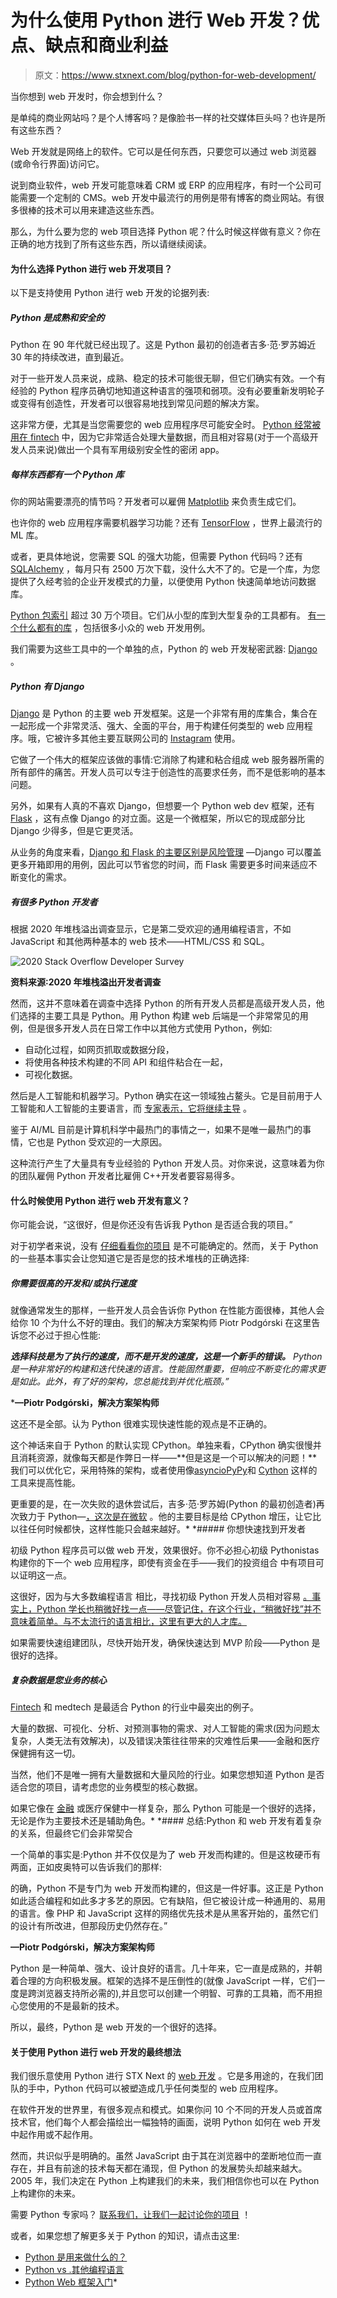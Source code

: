 # 为什么使用 Python 进行 Web 开发？优点、缺点和商业利益

> 原文：<https://www.stxnext.com/blog/python-for-web-development/>

 当你想到 web 开发时，你会想到什么？

是单纯的商业网站吗？是个人博客吗？是像脸书一样的社交媒体巨头吗？也许是所有这些东西？

Web 开发就是网络上的软件。它可以是任何东西，只要您可以通过 web 浏览器(或命令行界面)访问它。

说到商业软件，web 开发可能意味着 CRM 或 ERP 的应用程序，有时一个公司可能需要一个定制的 CMS。web 开发中最流行的用例是带有博客的商业网站。有很多很棒的技术可以用来建造这些东西。

那么，为什么要为您的 web 项目选择 Python 呢？什么时候这样做有意义？你在正确的地方找到了所有这些东西，所以请继续阅读。 

#### 为什么选择 Python 进行 web 开发项目？

以下是支持使用 Python 进行 web 开发的论据列表:

##### Python 是成熟和安全的

Python 在 90 年代就已经出现了。这是 Python 最初的创造者吉多·范·罗苏姆近 30 年的持续改进，直到最近。

对于一些开发人员来说，成熟、稳定的技术可能很无聊，但它们确实有效。一个有经验的 Python 程序员确切地知道这种语言的强项和弱项。没有必要重新发明轮子或变得有创造性，开发者可以很容易地找到常见问题的解决方案。

这非常方便，尤其是当您需要您的 web 应用程序尽可能安全时。 [Python 经常被用在 fintech](https://www.stxnext.com/blog/why-python-should-be-technology-choice-your-fintech/) 中，因为它非常适合处理大量数据，而且相对容易(对于一个高级开发人员来说)做出一个具有军用级别安全性的密闭 app。

##### 每样东西都有一个 Python 库

你的网站需要漂亮的情节吗？开发者可以雇佣 [Matplotlib](https://matplotlib.org/) 来负责生成它们。

也许你的 web 应用程序需要机器学习功能？还有 [TensorFlow](https://www.tensorflow.org/) ，世界上最流行的 ML 库。

或者，更具体地说，您需要 SQL 的强大功能，但需要 Python 代码吗？还有 [SQLAlchemy](https://pypi.org/project/SQLAlchemy/) ，每月只有 2500 万次下载，没什么大不了的。它是一个库，为您提供了久经考验的企业开发模式的力量，以便使用 Python 快速简单地访问数据库。

[Python 包索引](https://pypi.org/) 超过 30 万个项目。它们从小型的库到大型复杂的工具都有。 [有一个什么都有的库](https://www.stxnext.com/blog/most-popular-python-scientific-libraries/) ，包括很多小众的 web 开发用例。

我们需要为这些工具中的一个单独的点，Python 的 web 开发秘密武器: [Django](https://www.stxnext.com/services/django-development/) 。

##### Python 有 Django

[Django](https://www.djangoproject.com/) 是 Python 的主要 web 开发框架。这是一个非常有用的库集合，集合在一起形成一个非常灵活、强大、全面的平台，用于构建任何类型的 web 应用程序。哦，它被许多其他主要互联网公司的 [Instagram](https://instagram-engineering.com/web-service-efficiency-at-instagram-with-python-4976d078e366#:~:text=Instagram%20currently%20features%20the%20world's,is%20written%20entirely%20in%20Python.) 使用。

它做了一个伟大的框架应该做的事情:它消除了构建和粘合组成 web 服务器所需的所有部件的痛苦。开发人员可以专注于创造性的高要求任务，而不是低影响的基本问题。

另外，如果有人真的不喜欢 Django，但想要一个 Python web dev 框架，还有 [Flask](https://flask.palletsprojects.com/en/2.0.x/) ，这有点像 Django 的对立面。这是一个微框架，所以它的现成部分比 Django 少得多，但是它更灵活。

从业务的角度来看，[Django 和 Flask 的主要区别是风险管理](https://www.stxnext.com/blog/flask-vs-django-comparison/) —Django 可以覆盖更多开箱即用的用例，因此可以节省您的时间，而 Flask 需要更多时间来适应不断变化的需求。

##### 有很多 Python 开发者

根据 2020 年堆栈溢出调查[](https://insights.stackoverflow.com/survey/2020#most-popular-technologies)显示，它是第二受欢迎的通用编程语言，不如 JavaScript 和其他两种基本的 web 技术——HTML/CSS 和 SQL。

![2020 Stack Overflow Developer Survey](img/c4f410c67a88093a2358189d48fd7bfb.png)

**资料来源:2020 年堆栈溢出开发者调查**

然而，这并不意味着在调查中选择 Python 的所有开发人员都是高级开发人员，他们选择的主要工具是 Python。用 Python 构建 web 后端是一个非常常见的用例，但是很多开发人员在日常工作中以其他方式使用 Python，例如:

*   自动化过程，如网页抓取或数据分段，
*   将使用各种技术构建的不同 API 和组件粘合在一起，
*   可视化数据。

然后是人工智能和机器学习。Python 确实在这一领域独占鳌头。它是目前用于人工智能和人工智能的主要语言，而 [专家表示，它将继续主导](https://www.stxnext.com/blog/future-of-machine-learning-and-python-expert-opinions) 。

鉴于 AI/ML 目前是计算机科学中最热门的事情之一，如果不是唯一最热门的事情，它也是 Python 受欢迎的一大原因。

这种流行产生了大量具有专业经验的 Python 开发人员。对你来说，这意味着为你的团队雇佣 Python 开发者[](https://www.stxnext.com/services/python-development/)比雇佣 C++开发者要容易得多。

#### 什么时候使用 Python 进行 web 开发有意义？

你可能会说，“这很好，但是你还没有告诉我 Python 是否适合我的项目。”

对于初学者来说，没有 [仔细看看你的项目](https://www.stxnext.com/hire-us) 是不可能确定的。然而，关于 Python 的一些基本事实会让您知道它是否是您的技术堆栈的正确选择:

##### 你需要很高的开发和/或执行速度

就像通常发生的那样，一些开发人员会告诉你 Python 在性能方面很棒，其他人会给你 10 个为什么不好的理由。我们的解决方案架构师 Piotr Podgórski 在这里告诉您不必过于担心性能:

****选择科技是为了执行的速度，而不是开发的速度，这是一个新手的错误。*** *Python 是一种非常好的构建和迭代快速的语言。性能固然重要，但响应不断变化的需求更是如此。此外，有了好的架构，您总能找到并优化瓶颈。”**

 ***—Piotr Podgórski，解决方案架构师**

这还不是全部。认为 Python 很难实现快速性能的观点是不正确的。

这个神话来自于 Python 的默认实现 CPython。单独来看，CPython 确实很慢并且消耗资源，就像每天都是作弊日一样——**但是这是一个可以解决的问题！**我们可以优化它，采用特殊的架构，或者使用像[asyncio](https://docs.python.org/3/library/asyncio.html)[PyPy](https://www.pypy.org/)和 [Cython](https://cython.org/) 这样的工具来提高性能。

更重要的是，在一次失败的退休尝试后，吉多·范·罗苏姆(Python 的最初创造者)再次致力于 Python—[，这次是在微软](https://thenewstack.io/guido-van-rossums-ambitious-plans-for-improving-python-performance/) 。他的主要目标是给 CPython 增压，让它比以往任何时候都快，这样性能只会越来越好。*  *##### 你想快速找到开发者

初级 Python 程序员可以做 web 开发，效果很好。你不必担心初级 Pythonistas 构建你的下一个 web 应用程序，即使有资金在手——我们的投资组合 中有项目可以证明这一点。

这很好，因为与大多数编程语言 相比，寻找初级 Python 开发人员相对容易 [。事实上，Python 学长也稍微好找一点——尽管记住，在这个行业，“稍微好找”并不意味着简单。与不太流行的语言相比，这里有更大的人才库。](https://www.stxnext.com/python-vs-other-programming-languages/)

如果需要快速组建团队，尽快开始开发，确保快速达到 MVP 阶段——Python 是很好的选择。

##### 复杂数据是您业务的核心

[Fintech](https://www.stxnext.com/services/fintech-development/) 和 medtech 是最适合 Python 的行业中最突出的例子。

大量的数据、可视化、分析、对预测事物的需求、对人工智能的需求(因为问题太复杂，人类无法有效解决)，以及错误决策往往带来的灾难性后果——金融和医疗保健拥有这一切。

当然，他们不是唯一拥有大量数据和大量风险的行业。如果您想知道 Python 是否适合您的项目，请考虑您的业务模型的核心数据。

如果它像在 [金融](https://www.stxnext.com/blog/is-python-a-good-choice-for-finance) 或医疗保健中一样复杂，那么 Python 可能是一个很好的选择，无论是作为主要技术还是辅助角色。*  *#### 总结:Python 和 web 开发有着复杂的关系，但最终它们会非常契合

一个简单的事实是:Python 并不仅仅是为了 web 开发而构建的。但是这枚硬币有两面，正如皮奥特可以告诉我们的那样:

的确，Python 不是专门为 web 开发而构建的，但这是一件好事。这正是 Python 如此适合编程和如此多才多艺的原因。它有缺陷，但它被设计成一种通用的、易用的语言。像 PHP 和 JavaScript 这样的网络优先技术是从黑客开始的，虽然它们的设计有所改进，但那段历史仍然存在。”

**—Piotr Podgórski，解决方案架构师**

Python 是一种简单、强大、设计良好的语言。几十年来，它一直是成熟的，并朝着合理的方向积极发展。框架的选择不是压倒性的(就像 JavaScript 一样，它们一度是跨浏览器支持所必需的),并且您可以创建一个明智、可靠的工具箱，而不用担心您使用的不是最新的技术。

所以，最终，Python 是 web 开发的一个很好的选择。

#### 关于使用 Python 进行 web 开发的最终想法

我们很乐意使用 Python 进行 STX Next 的 [web 开发](https://www.stxnext.com/services/web-development/) 。它是多用途的，在我们团队的手中，Python 代码可以被塑造成几乎任何类型的 web 应用程序。

在软件开发的世界里，有很多观点和模式。如果你问 10 个不同的开发人员或首席技术官，他们每个人都会描绘出一幅独特的画面，说明 Python 如何在 web 开发中起作用或不起作用。

然而，共识似乎是明确的。虽然 JavaScript 由于其在浏览器中的垄断地位而一直存在，并且有前途的技术每天都在涌现，但 Python 的发展势头却越来越大。2005 年，我们决定在 Python 上构建我们的未来，我们相信你也可以在 Python 上构建你的未来。

需要 Python 专家吗？ [联系我们，让我们一起讨论你的项目](https://www.stxnext.com/hire-us) ！

或者，如果您想了解更多关于 Python 的知识，请点击这里:

*   [Python 是用来做什么的？](https://www.stxnext.com/what-is-python-used-for/)
*   [Python vs .其他编程语言](https://www.stxnext.com/python-vs-other-programming-languages/)
*   [Python Web 框架入门](https://www.stxnext.com/blog/beginners-introduction-python-frameworks/)*